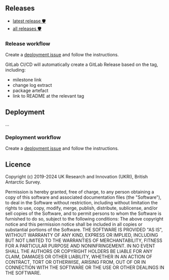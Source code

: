 
## Releases

- [latest release 🛡️](https://gitlab.data.bas.ac.uk/MAGIC/assets-tracking-service/-/releases/permalink/latest)
- [all releases 🛡️](https://gitlab.data.bas.ac.uk/MAGIC/assets-tracking-service/-/releases)

### Release workflow

Create a [deployment issue](https://gitlab.com/gitlab-org/gitlab/-/issues/new?issue[title]=x.x.x%20release&issuable_template=release) 
and follow the instructions.

GitLab CI/CD will automatically create a GitLab Release based on the tag, including: 

- milestone link
- change log extract
- package artefact
- link to README at the relevant tag

## Deployment

...

### Deployment workflow

Create a [deployment issue](https://gitlab.com/gitlab-org/gitlab/-/issues/new?issue[title]=x.x.x%20deploy&issuable_template=deploy) 
and follow the instructions.

## Licence

Copyright (c) 2019-2024 UK Research and Innovation (UKRI), British Antarctic Survey.

Permission is hereby granted, free of charge, to any person obtaining a copy
of this software and associated documentation files (the "Software"), to deal
in the Software without restriction, including without limitation the rights
to use, copy, modify, merge, publish, distribute, sublicense, and/or sell
copies of the Software, and to permit persons to whom the Software is
furnished to do so, subject to the following conditions:
The above copyright notice and this permission notice shall be included in all
copies or substantial portions of the Software.
THE SOFTWARE IS PROVIDED "AS IS", WITHOUT WARRANTY OF ANY KIND, EXPRESS OR
IMPLIED, INCLUDING BUT NOT LIMITED TO THE WARRANTIES OF MERCHANTABILITY,
FITNESS FOR A PARTICULAR PURPOSE AND NONINFRINGEMENT. IN NO EVENT SHALL THE
AUTHORS OR COPYRIGHT HOLDERS BE LIABLE FOR ANY CLAIM, DAMAGES OR OTHER
LIABILITY, WHETHER IN AN ACTION OF CONTRACT, TORT OR OTHERWISE, ARISING FROM,
OUT OF OR IN CONNECTION WITH THE SOFTWARE OR THE USE OR OTHER DEALINGS IN THE
SOFTWARE.
